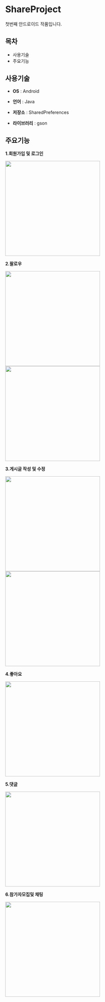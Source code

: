 # ShareProject
첫번째 안드로이드 작품입니다.

## 목차
* 사용기술
* 주요기능

## 사용기술
* **OS** : Android

* **언어** : Java

* **저장소** : SharedPreferences

* **라이브러리** : gson

## 주요기능
**1.회원가입 및 로그인**

<img src="https://github.com/Gooreum/PROFINAL/blob/master/readmeImages/%ED%9A%8C%EC%9B%90%EA%B0%80%EC%9E%85%20%EB%A1%9C%EA%B7%B8%EC%9D%B8.gif" width="300" style="max-width:100%;" aligncenter />

**2.팔로우**

<img src="https://github.com/Gooreum/PROFINAL/blob/master/readmeImages/%ED%8C%94%EB%A1%9C%EC%9A%B0%ED%95%98%EA%B8%B0.gif" width="300" style="max-width:100%;" />

<img src="https://github.com/Gooreum/PROFINAL/blob/master/readmeImages/%ED%8C%94%EB%A1%9C%EC%9B%8C%EC%97%90%EC%84%9C%ED%8C%94%EB%A1%9C%EC%9A%B0%EC%B6%94%EA%B0%80.gif" width="300" style="max-width:100%;" />


**3.게시글 작성 및 수정**

<img src="https://github.com/Gooreum/PROFINAL/blob/master/readmeImages/%EA%B2%8C%EC%8B%9C%EA%B8%80%EC%9E%91%EC%84%B1.gif" width="300" style="max-width:100%;" />

<img src="https://github.com/Gooreum/PROFINAL/blob/master/readmeImages/%EA%B2%8C%EC%8B%9C%EA%B8%80%20%EC%88%98%EC%A0%95.gif" width="300" style="max-width:100%;" />

**4.좋아요**

<img 
src="https://github.com/Gooreum/PROFINAL/blob/master/readmeImages/%EC%A2%8B%EC%95%84%EC%9A%94.gif" width="300" style="max-width:100%;" />


**5.댓글**
 
<img src="https://github.com/Gooreum/PROFINAL/blob/master/readmeImages/%EB%8C%93%EA%B8%80.gif" width="300" style="max-width:100%;" />
 

**6.참가자모집및 채팅**

<img src="https://github.com/Gooreum/PROFINAL/blob/master/readmeImages/%EC%B0%B8%EA%B0%80%EC%9E%90%EB%AA%A8%EC%A7%91%EB%B0%8F%20%EC%B1%84%ED%8C%85.gif" width="300" style="max-width:100%;" />

